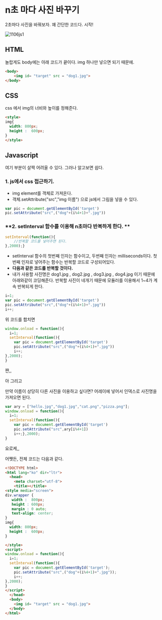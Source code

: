 # n초 마다 사진 바꾸기

2초마다 사진을 바꿔보자. 꽤 간단한 코드다. 시작! 

![1106js1](https://user-images.githubusercontent.com/37058233/98467637-b9b36280-2219-11eb-8091-04a8cc54232c.gif)

## **HTML**

놀랍게도 body에는 아래 코드가 끝이다. img 하나만 넣으면 되기 때문에. 

```html
<body>
    <img id= "target" src = "dog1.jpg">
</body>
```

## **CSS**

css 에서 img의 너비와 높이를 정해준다. 

```html
<style>
img{
  width: 800px;
  height :  600px;
}
</style>
```

## **Javascript**

여기 부분이 살짝 어려울 수 있다. 그러나 알고보면 쉽다.

### **1. js에서 css 접근하기.**

- img element를 객체로 가져온다. 
- 객체.setAttribute("src","img 이름") 으로 js에서 그림을 넣을 수 있다.

```javascript
var pic = document.getElementById('target')
pic.setAttribute("src",("dog"+(i%4+1)+".jpg"))
```

### **2. setInterval 함수를 이용해 n초마다 반복하게 한다. **

```javascript
setInterval(function(){
    //반복할 코드를 넣어주면 된다.
},2000);}
```

- setInterval 함수의 첫번째 인자는 함수이고, 두번째 인자는 milliseconds이다. 첫번째 인자로 넣어주는 함수는 반복할 코드로 구성되어있다.
- **다음과 같은 코드를 반복할 것이다.** 
- 내가 사용할 사진명은 dog1.jpg , dog2.jpg , dog3.jpg , dog4.jpg 이기 때문에 아래와같이 코딩해준다. 반복할 사진이 네개기 때문에 모듈러를 이용해서 1~4가 계속 반복되게 한다.

```javascript
i=1;
var pic = document.getElementById('target')
pic.setAttribute("src",("dog"+(i%4+1)+".jpg"))
i++;
```
위 코드를 합치면

```javascript
window.onload = function(){
  i=1;
  setInterval(function(){
    var pic = document.getElementById('target')
    pic.setAttribute("src",("dog"+(i%4+1)+".jpg"))
    i++;
},2000);
}
```

쨘,,

아 그리고

만약 이름이 상당히 다른 사진을 이용하고 싶다면? 어레이에 넣어서 인덱스로 사진명을 가져오면 된다. 

```javascript
var ary = ["hello.jpg","dog1.jpg","cat.png","pizza.png"];
window.onload = function(){
  i=1;
  setInterval(function(){
    var pic = document.getElementById('target')
    pic.setAttribute("src",ary[i%4+1])
    i++;},2000);
}
```

요로케,, 

어쨋든, 전체 코드는 다음과 같다.

```html
<!DOCTYPE html>
<html lang="ko" dir="ltr">
  <head>
    <meta charset="utf-8">
    <title></title>
<style media="screen">
div.wrapper {
   width :  800px;
   height : 600px;
   margin : 0 auto;
   text-align: center;
}
img{
  width: 800px;
  height :  600px;
}

</style>
<script>
window.onload = function(){
  i=1;
  setInterval(function(){
    var pic = document.getElementById('target');
    pic.setAttribute("src",("dog"+(i%4+1)+".jpg"));
    i++;
},2000);
}
</script>
  </head>
  <body>
    <img id= "target" src = "dog1.jpg">
  </body>
</html>
```

